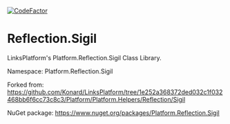 [![CodeFactor](https://www.codefactor.io/repository/github/linksplatform/reflection.sigil/badge)](https://www.codefactor.io/repository/github/linksplatform/reflection.sigil)

# Reflection.Sigil

LinksPlatform's Platform.Reflection.Sigil Class Library.

Namespace: Platform.Reflection.Sigil

Forked from: https://github.com/Konard/LinksPlatform/tree/1e252a368372ded032c1f032468bb6f6cc73c8c3/Platform/Platform.Helpers/Reflection/Sigil

NuGet package: https://www.nuget.org/packages/Platform.Reflection.Sigil
